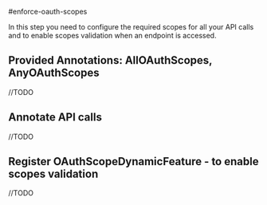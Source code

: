 #enforce-oauth-scopes

In this step you need to configure the required scopes for all your API calls and to enable scopes validation when an endpoint is accessed.

## Provided Annotations: AllOAuthScopes, AnyOAuthScopes

//TODO

## Annotate API calls

//TODO

## Register OAuthScopeDynamicFeature - to enable scopes validation

//TODO

